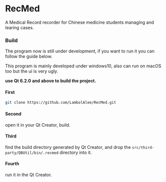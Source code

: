 # RecMed
A Medical Record recorder for Chinese medicine students managing and learing cases.

### Build
The program now is still under development, if you want to run it you can follow the guide below.

This program is mainly developed under windows10, also can run on macOS too but the ui is very ugly.

**use Qt 6.2.0 and above to build the project.**
#### First
```sh
git clone https://github.com/LambolAlee/RecMed.git
```

#### Second
open it in your Qt Creator, build.

#### Third
find the build directory generated by Qt Creator, and drop the `src/third-party/DBUtil/bin/.recmed` directory into it.

#### Fourth
run it in the Qt Creator.
